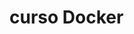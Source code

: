 # curso Docker

<!-- sudo chmod 777 -R /var/www   -->
<!-- docker container run -i -t --name flaskapi -p 5000:5000 --rm flaskapi -->

<!-- docker container run -d --name flaskhostcontainer -p 5000:5000 --rm flaskhost -->
<!-- docker build -t flaskhost . -->